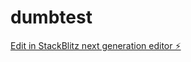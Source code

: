 # dumbtest

[Edit in StackBlitz next generation editor ⚡️](https://stackblitz.com/~/github.com/jimjammy/dumbtest)